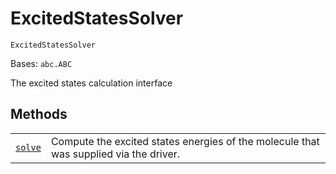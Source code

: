 # ExcitedStatesSolver

<span id="undefined" />

`ExcitedStatesSolver`

Bases: `abc.ABC`

The excited states calculation interface

## Methods

|                                                                                                                                                                                |                                                                                       |
| ------------------------------------------------------------------------------------------------------------------------------------------------------------------------------ | ------------------------------------------------------------------------------------- |
| [`solve`](qiskit.chemistry.algorithms.ExcitedStatesSolver.solve#qiskit.chemistry.algorithms.ExcitedStatesSolver.solve "qiskit.chemistry.algorithms.ExcitedStatesSolver.solve") | Compute the excited states energies of the molecule that was supplied via the driver. |
